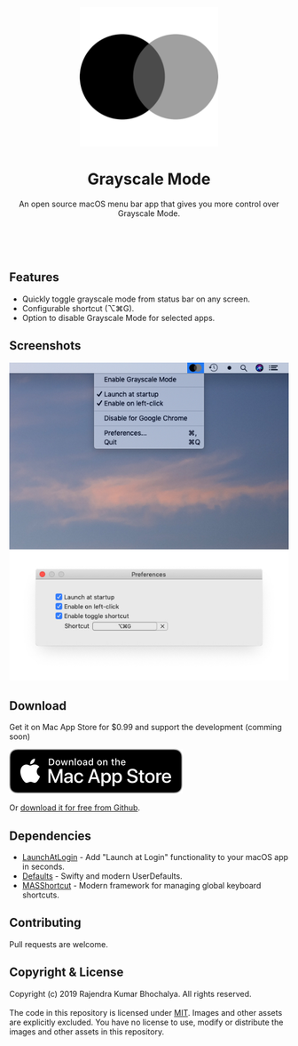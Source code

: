 <div align="center">
  <img src="GrayscaleMode/Assets.xcassets/AppIcon.appiconset/Logo Circles_512pt@1x.png" alt="Grayscale Mode logo" width="250">
  <h1>Grayscale Mode</h1>
  <p>An open source macOS menu bar app that gives you more control over Grayscale Mode.</p>
</div>

<br>
<br>
<br>

## Features
- Quickly toggle grayscale mode from status bar on any screen.
- Configurable shortcut (⌥⌘G).
- Option to disable Grayscale Mode for selected apps.

## Screenshots
![](screenshot-1.jpg)
![](screenshot-2.jpg)

## Download
Get it on Mac App Store for $0.99 and support the development (comming soon)

![Mac app store download badge](mac-app-store-download-badge.svg)

Or [download it for free from Github](https://github.com/rkbhochalya/grayscale-mode/releases).

## Dependencies
- [LaunchAtLogin](https://github.com/sindresorhus/LaunchAtLogin/) - Add "Launch at Login" functionality to your macOS app in seconds.
- [Defaults](https://github.com/sindresorhus/Defaults/) - Swifty and modern UserDefaults.
- [MASShortcut](https://github.com/shpakovski/MASShortcut/) - Modern framework for managing global keyboard shortcuts.

## Contributing
Pull requests are welcome.

## Copyright & License
Copyright (c) 2019 Rajendra Kumar Bhochalya. All rights reserved.\
\
The code in this repository is licensed under [MIT](LICENSE). Images and other assets are explicitly excluded. You have no license to use, modify or distribute the images and other assets in this repository.
